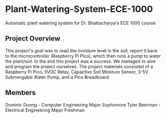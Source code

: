 # Plant-Watering-System-ECE-1000
Automatic plant watering system for Dr. Bhattacharya's ECE 1000 course
## Project Overview
This project's goal was to read the moisture level in the soil, report it back to the microcontroller (Raspberry Pi Pico), which then runs a pump to water the plant/soil. In the end this project was a success. We managed to wire and program the project ourselves. The project materials consisted of a Raspberry Pi Pico, 5VDC Relay, Capactive Soil Moisture Sensor, 3-5V Submergable Water Pump, and a Pico Breadboard.
## Members
Dominic Duong - Computer Engineering Major Sophomore
Tyler Beerman - Electrical Engineering Major Freshman

